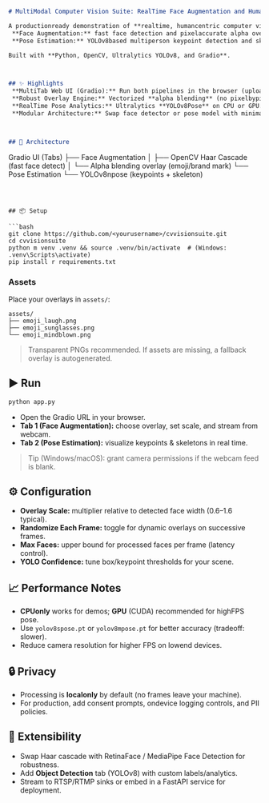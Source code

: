 
```markdown
# MultiModal Computer Vision Suite: RealTime Face Augmentation and Human Pose Estimation

A productionready demonstration of **realtime, humancentric computer vision**:
 **Face Augmentation:** fast face detection and pixelaccurate alpha overlays (brand marks or emojis).
 **Pose Estimation:** YOLOv8based multiperson keypoint detection and skeleton rendering.

Built with **Python, OpenCV, Ultralytics YOLOv8, and Gradio**.



## ✨ Highlights
 **MultiTab Web UI (Gradio):** Run both pipelines in the browser (upload or live webcam).
 **Robust Overlay Engine:** Vectorized **alpha blending** (no pixelbypixel loops).
 **RealTime Pose Analytics:** Ultralytics **YOLOv8Pose** on CPU or GPU.
 **Modular Architecture:** Swap face detector or pose model with minimal code changes.



## 🧩 Architecture

```

Gradio UI (Tabs)
├── Face Augmentation
│    ├── OpenCV Haar Cascade (fast face detect)
│    └── Alpha blending overlay (emoji/brand mark)
└── Pose Estimation
└── YOLOv8npose (keypoints + skeleton)

````



## 📦 Setup

```bash
git clone https://github.com/<yourusername>/cvvisionsuite.git
cd cvvisionsuite
python m venv .venv && source .venv/bin/activate  # (Windows: .venv\Scripts\activate)
pip install r requirements.txt
````

### Assets

Place your overlays in `assets/`:

```
assets/
├── emoji_laugh.png
├── emoji_sunglasses.png
└── emoji_mindblown.png
```

> Transparent PNGs recommended. If assets are missing, a fallback overlay is autogenerated.



## ▶️ Run

```bash
python app.py
```

* Open the Gradio URL in your browser.
* **Tab 1 (Face Augmentation):** choose overlay, set scale, and stream from webcam.
* **Tab 2 (Pose Estimation):** visualize keypoints & skeletons in real time.

> Tip (Windows/macOS): grant camera permissions if the webcam feed is blank.



## ⚙️ Configuration

* **Overlay Scale:** multiplier relative to detected face width (0.6–1.6 typical).
* **Randomize Each Frame:** toggle for dynamic overlays on successive frames.
* **Max Faces:** upper bound for processed faces per frame (latency control).
* **YOLO Confidence:** tune box/keypoint thresholds for your scene.



## 📈 Performance Notes

* **CPUonly** works for demos; **GPU** (CUDA) recommended for highFPS pose.
* Use `yolov8spose.pt` or `yolov8mpose.pt` for better accuracy (tradeoff: slower).
* Reduce camera resolution for higher FPS on lowend devices.



## 🔒 Privacy

* Processing is **localonly** by default (no frames leave your machine).
* For production, add consent prompts, ondevice logging controls, and PII policies.



## 🔧 Extensibility

* Swap Haar cascade with RetinaFace / MediaPipe Face Detection for robustness.
* Add **Object Detection** tab (YOLOv8) with custom labels/analytics.
* Stream to RTSP/RTMP sinks or embed in a FastAPI service for deployment.








